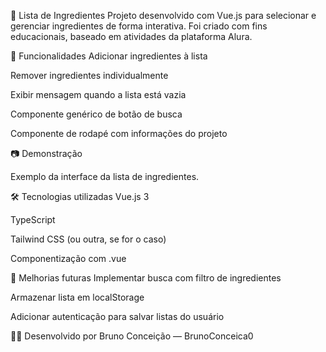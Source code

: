🥗 Lista de Ingredientes
Projeto desenvolvido com Vue.js para selecionar e gerenciar ingredientes de forma interativa. Foi criado com fins educacionais, baseado em atividades da plataforma Alura.

🚀 Funcionalidades
Adicionar ingredientes à lista

Remover ingredientes individualmente

Exibir mensagem quando a lista está vazia

Componente genérico de botão de busca

Componente de rodapé com informações do projeto

📷 Demonstração

Exemplo da interface da lista de ingredientes.

🛠 Tecnologias utilizadas
Vue.js 3

TypeScript

Tailwind CSS (ou outra, se for o caso)

Componentização com .vue

🧪 Melhorias futuras
Implementar busca com filtro de ingredientes

Armazenar lista em localStorage

Adicionar autenticação para salvar listas do usuário

👨‍💻 Desenvolvido por
Bruno Conceição — BrunoConceica0
